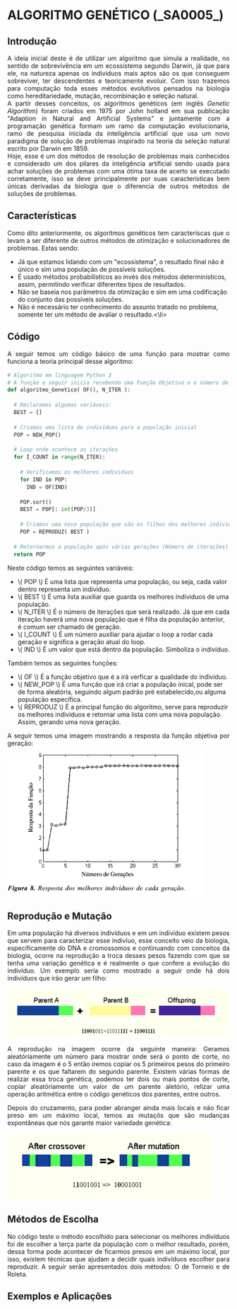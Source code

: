 
<script src="https://polyfill.io/v3/polyfill.min.js?features=es6"></script> 
<script id="MathJax-script" async src="https://cdn.jsdelivr.net/npm/mathjax@3/es5/tex-mml-chtml.js"></script>

<h1>ALGORITMO GENÉTICO (_SA0005_)</h1>

<h2>Introdução</h2>
  
<p align="justify"> 
    A ideia inicial deste é de utilizar um algoritmo que simula a realidade, no sentido de sobrevivência em um ecossistema segundo Darwin, já que para ele, na natureza apenas os indivíduos mais aptos são os que conseguem sobreviver, ter descendentes e teoricamente evoluir. Com isso trazemos para computação toda esses métodos evolutivos pensados na biologia como hereditariedade, mutação, recombinação e seleção natural.<br>
    A partir desses conceitos, os algoritmos genéticos (em inglês <i>Genetic Algorithm</i>) foram criados em 1975 por John holland em sua publicação "Adaption in Natural and Artificial Systems" e juntamente com a programação genética formam um ramo da computação evolucionaria, ramo de pesquisa iniciada da inteligência artificial que usa um novo paradigma de solução de problemas inspirado na teoria da seleção natural escrito por Darwin em 1859.<br>
  Hoje, esse é um dos métodos de resolução de problemas mais conhecidos e considerado um dos pilares da inteligência artificial sendo usada para achar soluções de problemas com uma ótima taxa de acerto se executado corretamente, isso se deve principalmente por suas características bem únicas derivadas da biologia que o diferencia de outros métodos de soluções de problemas.
</p>

<h2>Características</h2>
  
<p align="justify"> 
  Como dito anteriormente, os algoritmos genéticos tem caracteríscas que o levam a ser diferente de outros métodos de otimização e solucionadores de problemas. Estas sendo:
  <ul>
    <li>Já que estamos lidando com um "ecossistema", o resultado final não é único e sim uma população de possíveis soluções.</li>
    <li>É usado métodos probabilísticos ao invés dos métodos determinísticos, assim, permitindo verificar diferentes tipos de resultados.</li>
    <li>Não se baseia nos parâmetros da otimização e sim em uma codificação do conjunto das possíveis soluções.</li>
    <li>Não é necessário ter conhecimento do assunto tratado no problema, somente ter um método de avaliar o resultado.<\li>
  </ul>
</p>

<h2>Código</h2>
<p align="justify"> 
  A seguir temos um código básico de uma função para mostrar como funciona a teoria principal desse algoritmo:<br>
</p>

``` python
# Algoritmo em linguagem Python 3
# A função a seguir inicia recebendo uma Função Objetivo e o número de iterações a ser realizado.
def algoritmo_Genetico( OF(), N_ITER ):

  # Declaramos algumas variáveis:
  BEST = []
  
  # Criamos uma lista de indivíduos para a população inicial
  POP = NEW_POP()
  
  # Loop onde acontece as iterações
  for I_COUNT in range(N_ITER):
  
    # Verificamos os melhores individuos
    for IND in POP:
      IND = OF(IND)
      
    POP.sort()
    BEST = POP[: int(POP/3)]
    
    # Criamos uma nova população que são os filhos dos melhores indivíduos
    POP = REPRODUZ( BEST ) 
  
  # Retornarmos a população após várias gerações (Número de iterações) de cruzamento entre apenas os melhores indivíduos
  return POP
```
<p align="justify"> Neste código temos as seguintes variáveis:</p>
<ul>
  <li>\( POP \) É uma lista que representa uma população, ou seja, cada valor dentro representa um indivíduo.</li>
  <li>\( BEST \) É uma lista auxiliar que guarda os melhores índividuos de uma população.</li>
  <li>\( N_ITER \) É o número de iterações que será realizado. Já que em cada iteração haverá uma nova população que é filha da população anterior, é comum ser chamado de geração.</li>
  <li>\( I_COUNT \) É um número auxiliar para ajudar o loop a rodar cada geração e significa a geração atual do loop.</li>
  <li>\( IND \) É um valor que está dentro da população. Simboliza o indivíduo.</li>
</ul>

<p align="justify"> Também temos as seguintes funções:</p>
<ul>
  <li>\( OF \) É a função objetivo que é a irá verficar a qualidade do indivíduo.</li>
  <li>\( NEW_POP \) É uma função que irá criar a população inical, pode ser de forma aleatória, seguindo algum padrão pré estabelecido,ou alguma população específica.</li>
  <li>\( REPRODUZ \) É a principal função do algoritmo, serve para reproduzir os melhores indivíduos e retornar uma lista com uma nova população. Assim, gerando uma nova geração.</li>
</ul>

<p align="justify"> A seguir temos uma imagem mostrando a resposta da função objetiva por geração:</p>

<img src="imgs_cap_3/fig35000-1.png" alt="GRÁFICO FUNÇÃO OBJETIVO X GERAÇÃO"> <br>

<h2>Reprodução e Mutação</h2>
<p align="justify">
  Em uma população há diversos indivíduos e em um indivíduo existem pesos que servem para caracterizar esse indivíuo, esse conceito veio da biologia, especificamente do DNA e cromossomos e continuando com conceitos da biologia, ocorre na reprodução a troca desses pesos fazendo com que se tenha uma variação genética e é realmente o que confere a evolução do indivíduo.
  Um exemplo seria como mostrado a seguir onde há dois indivíduos que irão gerar um filho: <br>
</p>

<img src="imgs_cap_3/fig35000-2.png" alt="EXEMPLO REPRODUÇÃO"> <br>
<p align="justify"> 
  A reprodução na imagem ocorre da seguinte maneira: Geramos aleatóriamente um número para mostrar onde será o ponto de corte, no caso da imagem é o 5 então iremos copiar os 5 primeiros pesos do primeiro parente e os que faltarem do segundo parente. Existem várias formas de realizar essa troca genética, podemos ter dois ou mais pontos de corte, copiar aleatóriamente um valor de um parente aletório, relizar uma operação aritmética entre o código genéticos dos parentes, entre outros.<br>
</p>

<p align="justify">
  Depois do cruzamento, para poder abranger ainda mais locais e não ficar preso em um máximo local, temos as mutaçõs que são mudanças expontâneas que nós garante maior variedade genética:<br>
</p>

<img src="imgs_cap_3/fig35000-3.png" alt="EXEMPLO MUTAÇÃO"> <br>

<h2>Métodos de Escolha</h2>
<p align="justify">
  No código teste o método escolhido para selecionar os melhores indivíduos foi de escolher a terça parte da população com o melhor resultado, porém, dessa forma pode acontecer de ficarmos presos em um máximo local, por isso, existem técnicas que ajudam a decidir quais indivíduos escolher para reproduzir. A seguir serão apresentados dois métodos: O de Torneio e de Roleta.
</p>

<h2>Exemplos e Aplicações</h2>
